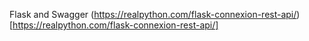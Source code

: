 Flask and Swagger
(https://realpython.com/flask-connexion-rest-api/)[https://realpython.com/flask-connexion-rest-api/]
